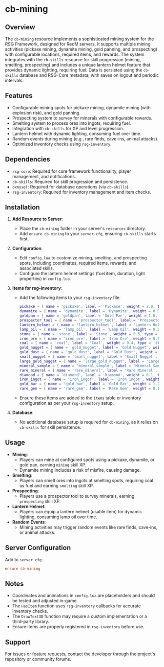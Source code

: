 # cb-mining

## Overview
The `cb-mining` resource implements a sophisticated mining system for the RSG Framework, designed for RedM servers. It supports multiple mining activities (pickaxe mining, dynamite mining, gold panning, and prospecting) with configurable locations, required items, and rewards. The system integrates with the `cb-skills` resource for skill progression (mining, smelting, prospecting) and includes a unique lantern helmet feature that provides dynamic lighting, requiring fuel. Data is persisted using the `cb-skills` database and RSG-Core metadata, with saves on logout and periodic intervals.

## Features
- Configurable mining spots for pickaxe mining, dynamite mining (with explosion risk), and gold panning.
- Prospecting system to survey for minerals with configurable rewards.
- Smelting system to process ores into ingots, requiring fuel.
- Integration with `cb-skills` for XP and level progression.
- Lantern helmet with dynamic lighting, consuming fuel over time.
- Random events during mining (e.g., rare finds, cave-ins, animal attacks).
- Optimized inventory checks using `rsg-inventory`.

## Dependencies
- `rsg-core`: Required for core framework functionality, player management, and notifications.
- `cb-skills`: Required for skill progression and persistence.
- `oxmysql`: Required for database operations (via `cb-skills`).
- `rsg-inventory`: Required for inventory management and item checks.

## Installation
1. **Add Resource to Server**:
   - Place the `cb-mining` folder in your server's `resources` directory.
   - Add `ensure cb-mining` to your `server.cfg`, ensuring `cb-skills` starts first.

2. **Configuration**:
   - Edit `config.lua` to customize mining, smelting, and prospecting spots, including coordinates, required items, rewards, and associated skills.
   - Configure the lantern helmet settings (fuel item, duration, light properties) in `config.lua`.

3. **Items for rsg-inventory**:
   - Add the following items to your `rsg-inventory` file:
     ```lua
     pickaxe = { name = 'pickaxe', label = 'Pickaxe', weight = 2.0, type = 'item', image = 'pickaxe.png', unique = false, useable = true, shouldClose = true, description = 'A tool for mining rocks' },
     dynamite = { name = 'dynamite', label = 'Dynamite', weight = 0.5, type = 'item', image = 'dynamite.png', unique = false, useable = true, shouldClose = true, description = 'Explosive for mining' },
     goldpan = { name = 'goldpan', label = 'Gold Pan', weight = 1.0, type = 'item', image = 'goldpan.png', unique = false, useable = true, shouldClose = true, description = 'A pan for gold panning in rivers' },
     prospector_tool = { name = 'prospector_tool', label = 'Prospector Tool', weight = 1.5, type = 'item', image = 'prospector_tool.png', unique = false, useable = true, shouldClose = true, description = 'A tool for surveying minerals' },
     lantern_helmet = { name = 'lantern_helmet', label = 'Lantern Helmet', weight = 1.0, type = 'item', image = 'lantern_helmet.png', unique = false, useable = true, shouldClose = true, description = 'A helmet with a fueled lantern for illumination' },
     lamp_oil = { name = 'lamp_oil', label = 'Lamp Oil', weight = 0.3, type = 'item', image = 'lamp_oil.png', unique = false, useable = true, shouldClose = true, description = 'Fuel for the lantern helmet' },
     stone = { name = 'stone', label = 'Stone', weight = 0.5, type = 'item', image = 'stone.png', unique = false, useable = false, shouldClose = true, description = 'Raw stone from mining' },
     iron_ore = { name = 'iron_ore', label = 'Iron Ore', weight = 0.7, type = 'item', image = 'iron_ore.png', unique = false, useable = false, shouldClose = true, description = 'Raw iron ore from mining' },
     coal = { name = 'coal', label = 'Coal', weight = 0.4, type = 'item', image = 'coal.png', unique = false, useable = false, shouldClose = true, description = 'Coal used as fuel or from mining' },
     gold_nugget = { name = 'gold_nugget', label = 'Gold Nugget', weight = 0.2, type = 'item', image = 'gold_nugget.png', unique = false, useable = false, shouldClose = true, description = 'A small gold nugget' },
     gold_dust = { name = 'gold_dust', label = 'Gold Dust', weight = 0.1, type = 'item', image = 'gold_dust.png', unique = false, useable = false, shouldClose = true, description = 'Fine gold dust from panning' },
     small_nugget = { name = 'small_nugget', label = 'Small Nugget', weight = 0.15, type = 'item', image = 'small_nugget.png', unique = false, useable = false, shouldClose = true, description = 'A small gold nugget from panning' },
     large_gold_nugget = { name = 'large_gold_nugget', label = 'Large Gold Nugget', weight = 0.3, type = 'item', image = 'large_gold_nugget.png', unique = false, useable = false, shouldClose = true, description = 'A rare large gold nugget' },
     mineral_sample = { name = 'mineral_sample', label = 'Mineral Sample', weight = 0.3, type = 'item', image = 'mineral_sample.png', unique = false, useable = false, shouldClose = true, description = 'A sample from prospecting' },
     rare_mineral = { name = 'rare_mineral', label = 'Rare Mineral', weight = 0.2, type = 'item', image = 'rare_mineral.png', unique = false, useable = false, shouldClose = true, description = 'A rare mineral from prospecting' },
     diamond = { name = 'diamond', label = 'Diamond', weight = 0.1, type = 'item', image = 'diamond.png', unique = false, useable = false, shouldClose = true, description = 'A rare diamond from prospecting' },
     iron_ingot = { name = 'iron_ingot', label = 'Iron Ingot', weight = 1.0, type = 'item', image = 'iron_ingot.png', unique = false, useable = false, shouldClose = true, description = 'Smelted iron ingot' },
     gold_bar = { name = 'gold_bar', label = 'Gold Bar', weight = 1.2, type = 'item', image = 'gold_bar.png', unique = false, useable = false, shouldClose = true, description = 'Smelted gold bar' },
     rare_gem = { name = 'rare_gem', label = 'Rare Gem', weight = 0.1, type = 'item', image = 'rare_gem.png', unique = false, useable = false, shouldClose = true, description = 'A rare gem found during mining' }
     ```
   - Ensure these items are added to the `items` table or inventory configuration as per your `rsg-inventory` setup.

4. **Database**:
   - No additional database setup is required for `cb-mining`, as it relies on `cb-skills` for skill persistence.

## Usage
- **Mining**:
  - Players can mine at configured spots using a pickaxe, dynamite, or gold pan, earning `mining` skill XP.
  - Dynamite mining includes a risk of misfire, causing damage.
- **Smelting**:
  - Players can smelt ores into ingots at smelting spots, requiring coal as fuel and earning `smelting` skill XP.
- **Prospecting**:
  - Players use a prospector tool to survey minerals, earning `prospecting` skill XP.
- **Lantern Helmet**:
  - Players can equip a lantern helmet (usable item) for dynamic lighting, consuming lamp oil over time.
- **Random Events**:
  - Mining activities may trigger random events like rare finds, cave-ins, or animal attacks.

## Server Configuration
Add to `server.cfg`:
```cfg
ensure cb-mining

```

## Notes
- Coordinates and animations in `config.lua` are placeholders and should be tested and adjusted in-game.
- The `HasItem` function uses `rsg-inventory` callbacks for accurate inventory checks.
- The `DrawText3D` function may require a custom implementation or a third-party library.
- Ensure items are properly registered in `rsg-inventory` before use.

## Support
For issues or feature requests, contact the developer through the project's repository or community forums.
